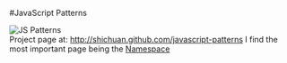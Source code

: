 #JavaScript Patterns

<img src="http://shichuan.github.com/javascript-patterns/img/js-patterns.png" alt="JS Patterns" title="JS Patterns" />
<br />
Project page at: <a href="http://shichuan.github.com/javascript-patterns" target="_blank">http://shichuan.github.com/javascript-patterns</a>
I find the most important page being the <a href="https://github.com/shichuan/javascript-patterns/blob/master/object-creation-patterns/namespace.html">Namespace</a>

